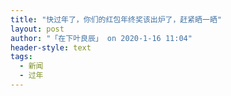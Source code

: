 ```yaml
---
title: "快过年了，你们的红包年终奖该出炉了，赶紧晒一晒"
layout: post
author: "「在下叶良辰」 on 2020-1-16 11:04"
header-style: text
tags:
  - 新闻
  - 过年
---
```


<head></head>
<body>
 <br>
</body>


